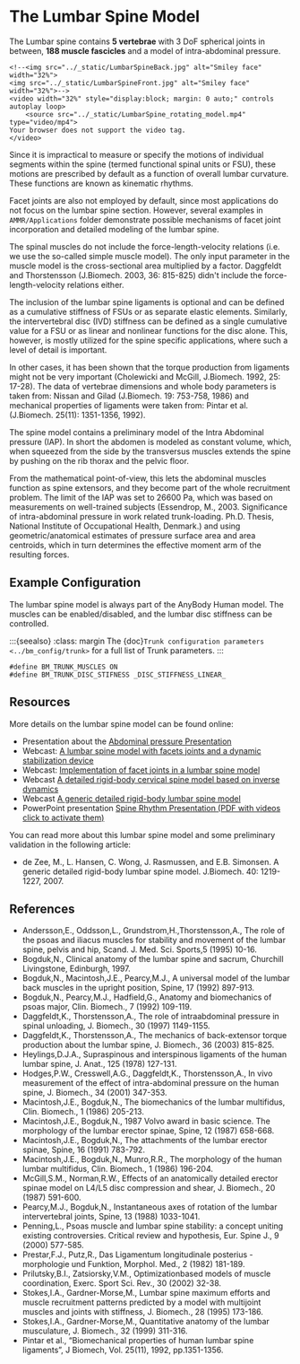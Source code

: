 # The Lumbar Spine Model

The Lumbar spine contains **5 vertebrae** with 3 DoF spherical joints in
between, **188 muscle fascicles** and a model of intra-abdominal pressure.

```{raw} html
<!--<img src="../_static/LumbarSpineBack.jpg" alt="Smiley face" width="32%">
<img src="../_static/LumbarSpineFront.jpg" alt="Smiley face" width="32%">-->
<video width="32%" style="display:block; margin: 0 auto;" controls autoplay loop>
    <source src="../_static/LumbarSpine_rotating_model.mp4" type="video/mp4">
Your browser does not support the video tag.
</video>
```

Since it is impractical to measure or specify the motions of individual segments within the spine
(termed functional spinal units or FSU), these motions are prescribed by default as a function of overall lumbar curvature.
These functions are known as kinematic rhythms.

Facet joints are also not employed by default, since most applications do not focus on the lumbar spine
section. However, several examples in `AMMR/Applications` folder demonstrate possible mechanisms of
facet joint incorporation and detailed modeling of the lumbar spine.

The spinal muscles do not include the force-length-velocity relations (i.e.
we use the so-called simple muscle model). The only input parameter in
the muscle model is the cross-sectional area multiplied by a factor.
Daggfeldt and Thorstensson (J.Biomech. 2003, 36: 815-825) didn't include
the force-length-velocity relations either.

The inclusion of the lumbar spine ligaments is optional and can be defined as a cumulative stiffness of
FSUs or as separate elastic elements. Similarly, the intervertebral disc
(IVD) stiffness can be defined as a single cumulative value for a FSU or as
linear and nonlinear functions for the disc alone. This, however, is
mostly utilized for the spine specific applications, where such a level of
detail is important.

In other cases, it has been shown that the torque
production from ligaments might not be very important (Cholewicki and
McGill, J.Biomech. 1992, 25: 17-28). The data of vertebrae dimensions
and whole body parameters is taken from: Nissan and Gilad (J.Biomech.
19: 753-758, 1986) and mechanical properties of ligaments were taken
from: Pintar et al. (J.Biomech. 25(11): 1351-1356, 1992).

The spine model contains a preliminary model of the Intra Abdominal
pressure (IAP). In short the abdomen is modeled as constant volume, which,
when squeezed from the side by the transversus muscles extends the spine
by pushing on the rib thorax and the pelvic floor.

From the mathematical
point-of-view, this lets the abdominal muscles function as spine
extensors, and they become part of the whole recruitment problem. The
limit of the IAP was set to 26600 Pa, which was based on measurements on
well-trained subjects (Essendrop, M., 2003. Significance of
intra-abdominal pressure in work related trunk-loading. Ph.D. Thesis,
National Institute of Occupational Health, Denmark.) and using
geometric/anatomical estimates of pressure surface area and area
centroids, which in turn determines the effective moment arm of the
resulting forces.

## Example Configuration

The lumbar spine model is always part of the AnyBody Human model. The muscles can
be enabled/disabled, and the lumbar disc stiffness can be controlled.

:::{seealso}
:class: margin
The {doc}`Trunk configuration parameters <../bm_config/trunk>` for a
full list of Trunk parameters.
:::

```AnyScriptDoc
#define BM_TRUNK_MUSCLES ON
#define BM_TRUNK_DISC_STIFNESS _DISC_STIFFNESS_LINEAR_
```

## Resources

More details on the lumbar spine model can be found online:

- Presentation about the [Abdominal pressure
  Presentation](https://www.anybodytech.com/wp-content/uploads/publication_files/AbdominalPressureModel.pdf)
- Webcast: [A lumbar spine model with facets joints and a dynamic stabilization device](https://www.anybodytech.com/download/a-lumbar-spine-model-with-facets-joints-and-a-dynamic-stabilization-device)
- Webcast: [Implementation of facet joints in a lumbar spine model](https://www.anybodytech.com/download/implementation-of-facet-joints-in-a-lumbar-spine-model/)
- Webcast [A detailed rigid-body cervical spine model based on inverse
  dynamics](https://www.anybodytech.com/em_publication/a-detailed-rigid-body-cervical-spine-model-based-on-inverse-dynamics/)
- Webcast [A generic detailed rigid-body lumbar spine model](https://www.anybodytech.com/em_publication/a-generic-detailed-rigid-body-lumbar-spine-model)
- PowerPoint presentation [Spine Rhythm Presentation (PDF with videos click to activate
  them)](https://www.anybodytech.com/wp-content/uploads/publication_files/Spinerhythm.pdf)

You can read more about this lumbar spine model and some preliminary
validation in the following article:

- de Zee, M., L. Hansen, C. Wong, J. Rasmussen, and E.B. Simonsen. A
  generic detailed rigid-body lumbar spine model. J.Biomech. 40:
  1219-1227, 2007.

## References

- Andersson,E., Oddsson,L., Grundstrom,H.,Thorstensson,A., The role of
  the psoas and iliacus muscles for stability and movement of the
  lumbar spine, pelvis and hip, Scand. J. Med. Sci. Sports,5 (1995)
  10-16.
- Bogduk,N., Clinical anatomy of the lumbar spine and sacrum, Churchill
  Livingstone, Edinburgh, 1997.
- Bogduk,N., Macintosh,J.E., Pearcy,M.J., A universal model of the
  lumbar back muscles in the upright position, Spine, 17 (1992)
  897-913.
- Bogduk,N., Pearcy,M.J., Hadfield,G., Anatomy and biomechanics of
  psoas major, Clin. Biomech., 7 (1992) 109-119.
- Daggfeldt,K., Thorstensson,A., The role of intraabdominal pressure in
  spinal unloading, J. Biomech., 30 (1997) 1149-1155.
- Daggfeldt,K., Thorstensson,A., The mechanics of back-extensor torque
  production about the lumbar spine, J. Biomech., 36 (2003) 815-825.
- Heylings,D.J.A., Supraspinous and interspinous ligaments of the human
  lumbar spine, J. Anat., 125 (1978) 127-131.
- Hodges,P.W., Cresswell,A.G., Daggfeldt,K., Thorstensson,A., In vivo
  measurement of the effect of intra-abdominal pressure on the human
  spine, J. Biomech., 34 (2001) 347-353.
- Macintosh,J.E., Bogduk,N., The biomechanics of the lumbar multifidus,
  Clin. Biomech., 1 (1986) 205-213.
- Macintosh,J.E., Bogduk,N., 1987 Volvo award in basic science. The
  morphology of the lumbar erector spinae, Spine, 12 (1987) 658-668.
- Macintosh,J.E., Bogduk,N., The attachments of the lumbar erector
  spinae, Spine, 16 (1991) 783-792.
- Macintosh,J.E., Bogduk,N., Munro,R.R., The morphology of the human
  lumbar multifidus, Clin. Biomech., 1 (1986) 196-204.
- McGill,S.M., Norman,R.W., Effects of an anatomically detailed erector
  spinae model on L4/L5 disc compression and shear, J. Biomech., 20
  (1987) 591-600.
- Pearcy,M.J., Bogduk,N., Instantaneous axes of rotation of the lumbar
  intervertebral joints, Spine, 13 (1988) 1033-1041.
- Penning,L., Psoas muscle and lumbar spine stability: a concept
  uniting existing controversies. Critical review and hypothesis, Eur.
  Spine J., 9 (2000) 577-585.
- Prestar,F.J., Putz,R., Das Ligamentum longitudinale posterius -
  morphologie und Funktion, Morphol. Med., 2 (1982) 181-189.
- Prilutsky,B.I., Zatsiorsky,V.M., Optimizationbased models of muscle
  coordination, Exerc. Sport Sci. Rev., 30 (2002) 32-38.
- Stokes,I.A., Gardner-Morse,M., Lumbar spine maximum efforts and
  muscle recruitment patterns predicted by a model with multijoint
  muscles and joints with stiffness, J. Biomech., 28 (1995) 173-186.
- Stokes,I.A., Gardner-Morse,M., Quantitative anatomy of the lumbar
  musculature, J. Biomech., 32 (1999) 311-316.
- Pintar et al., “Biomechanical properties of human lumbar spine
  ligaments”, J Biomech, Vol. 25(11), 1992, pp.1351-1356.
